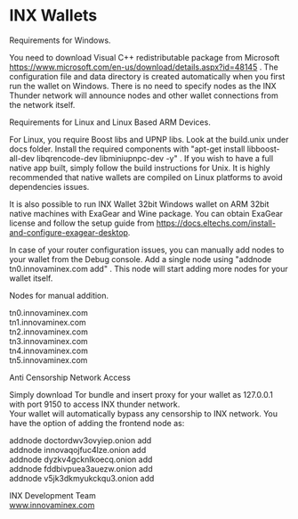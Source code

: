 # INX Wallets

Requirements for Windows.

You need to download Visual C++ redistributable package from Microsoft https://www.microsoft.com/en-us/download/details.aspx?id=48145 . The configuration file and data directory is created automatically when you first run the wallet on Windows. There is no need to specify nodes as the INX Thunder network will announce nodes and other wallet connections from the network itself. 

Requirements for Linux and Linux Based ARM Devices.

For Linux, you require Boost libs and UPNP libs. Look at the build.unix under docs folder. Install the required components with "apt-get install libboost-all-dev libqrencode-dev libminiupnpc-dev -y" . If you wish to have a full native app built, simply follow the build instructions for Unix. It is highly recommended that native wallets are compiled on Linux platforms to avoid dependencies issues.

It is also possible to run INX Wallet 32bit Windows wallet on ARM 32bit native machines with ExaGear and Wine package. You can obtain ExaGear license and follow the setup guide from https://docs.eltechs.com/install-and-configure-exagear-desktop.

In case of your router configuration issues, you can manually add nodes to your wallet from the Debug console. Add a single node using "addnode tn0.innovaminex.com add" . This node will start adding more nodes for your wallet itself.

Nodes for manual addition.

tn0.innovaminex.com <br>
tn1.innovaminex.com <br> 
tn2.innovaminex.com <br>
tn3.innovaminex.com <br>
tn4.innovaminex.com <br>
tn5.innovaminex.com <br>

Anti Censorship Network Access

Simply download Tor bundle and insert proxy for your wallet as 127.0.0.1 with port 9150 to access INX thunder network.<br>
Your wallet will automatically bypass any censorship to INX network. You have the option of adding the frontend node as:<br>

addnode doctordwv3ovyiep.onion add <br>
addnode innovaqojfuc4lze.onion add <br>
addnode dyzkv4gcknlkoecq.onion add <br>
addnode fddbivpuea3auezw.onion add <br>
addnode v5jk3dkmyukckqu3.onion add <br>

INX Development Team <br>
www.innovaminex.com
